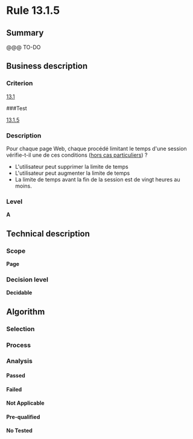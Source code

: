 # Rule 13.1.5

## Summary

@@@ TO-DO

## Business description

### Criterion

[13.1](http://references.modernisation.gouv.fr/referentiel-technique-0#crit-13-1)

###Test

[13.1.5](http://references.modernisation.gouv.fr/referentiel-technique-0#test-13-1-5)

### Description

Pour chaque page Web, chaque proc&eacute;d&eacute; limitant le temps d'une session v&eacute;rifie-t-il une de ces conditions (<a href="http://references.modernisation.gouv.fr/referentiel-technique-0#cpCrit13-1" title="Cas particuliers pour le crit&egrave;re 13.1">hors cas particuliers</a>) ? 
 
 * L'utilisateur peut supprimer la limite de temps 
 * L'utilisateur peut augmenter la limite de temps 
 * La limite de temps avant la fin de la session est de vingt heures au moins. 


### Level

**A**

## Technical description

### Scope

**Page**

### Decision level

**Decidable**

## Algorithm

### Selection

### Process

### Analysis

#### Passed

#### Failed

#### Not Applicable

#### Pre-qualified

#### No Tested 






